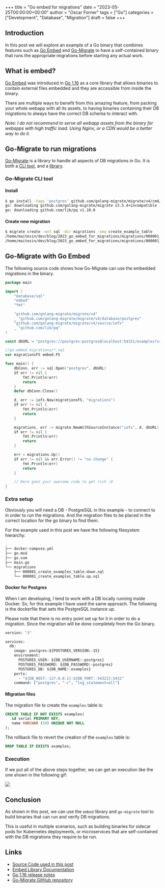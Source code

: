 +++
title = "Go embed for migrations"
date = "2023-05-25T00:00:00+00:00"
author = "Oscar Forner"
tags = ["Go"]
categories = ["Development", "Database", "Migration"]
draft = false
+++

## Introduction

In this post we will explore an example of a Go binary that combines features such as [Go Embed](https://pkg.go.dev/embed) and [Go-Migrate](https://github.com/golang-migrate/migrate) to have a self-contained binary that runs the appropriate migrations before starting any actual work.

## What is embed?

[Go Embed](https://pkg.go.dev/embed) was introduced in [Go 1.16](https://tip.golang.org/doc/go1.16#library-embed) as a core library that allows binaries to contain external files embedded and they are accessible from inside the binary.

There are multiple ways to benefit from this amazing feature, from packing your whole webapp with all its assets, to having binaries containing their DB migrations to always have the correct DB schema to interact with.

*Note: I do not recommend to serve all webapp assets from the binary for webapps with high traffic load. Using Nginx, or a CDN would be a better way to do it.*

## Go-Migrate to run migrations

[Go-Migrate](https://github.com/golang-migrate/migrate) is a library to handle all aspects of DB migrations in Go. It is both a [CLI tool](https://github.com/golang-migrate/migrate#cli-usage), and a [library](https://github.com/golang-migrate/migrate#use-in-your-go-project).

### Go-Migrate CLI tool

#### Install

```bash
$ go install -tags 'postgres' github.com/golang-migrate/migrate/v4/cmd/migrate@latest
go: downloading github.com/golang-migrate/migrate v3.5.4+incompatible
go: downloading github.com/lib/pq v1.10.0
```

#### Create new migration

```bash
$ migrate create -ext sql -dir migrations -seq create_example_table
/home/maitesin/dev/blog/2023_go_embed_for_migrations/migrations/000001_create_example_table.up.sql
/home/maitesin/dev/blog/2023_go_embed_for_migrations/migrations/000001_create_example_table.down.sql
```

## Go-Migrate with Go Embed

The following source code shows how Go-Migrate can use the embedded migrations in the binary.

```go
package main

import (
	"database/sql"
	"embed"
	"fmt"

	"github.com/golang-migrate/migrate/v4"
	_ "github.com/golang-migrate/migrate/v4/database/postgres"
	"github.com/golang-migrate/migrate/v4/source/iofs"
	_ "github.com/lib/pq"
)

const dbURL = "postgres://postgres:postgres@localhost:54321/examples?sslmode=disable"

//go:embed migrations/*.sql
var migrationsFS embed.FS

func main() {
	dbConn, err := sql.Open("postgres", dbURL)
	if err != nil {
		fmt.Println(err)
		return
	}
	defer dbConn.Close()

	d, err := iofs.New(migrationsFS, "migrations")
	if err != nil {
		fmt.Println(err)
		return
	}

	migrations, err := migrate.NewWithSourceInstance("iofs", d, dbURL)
	if err != nil {
		fmt.Println(err)
		return
	}

	err = migrations.Up()
	if err != nil && err.Error() != "no change" {
		fmt.Println(err)
		return
	}

	// Here goes your awesome code to get rich :D
}
```

### Extra setup

Obviously you will need a DB - PostgreSQL in this example - to connect to in order to run the migrations. And the migration files to be placed in the correct location for the go binary to find them.

For the example used in this post we have the following filesystem hierarchy:

```bash
.
├── docker-compose.yml
├── go.mod
├── go.sum
├── main.go
└── migrations
    ├── 000001_create_examples_table.down.sql
    └── 000001_create_examples_table.up.sql
```

#### Docker for Postgres

When I am developing, I tend to work with a DB locally running inside Docker. So, for this example I have used the same approach. The following is the dockerfile that sets the PostgreSQL instance up.

Please note that there is no entry point set up for it in order to do a migration. Since the migration will be done completely from the Go binary.

```dockerfile
version: "3"

services:
  db:
    image: postgres:${POSTGRES_VERSION:-15}
    environment:
      POSTGRES_USER: ${DB_USERNAME:-postgres}
      POSTGRES_PASSWORD: ${DB_PASSWORD:-postgres}
      POSTGRES_DB: ${DB_NAME:-examples}
    ports:
      - "${DB_HOST:-127.0.0.1}:${DB_PORT:-54321}:5432"
    command: ["postgres", "-c", "log_statement=all"]
```

#### Migration files

The migration file to create the `examples` table is:

```sql
CREATE TABLE IF NOT EXISTS examples(
   id serial PRIMARY KEY,
   name VARCHAR (50) UNIQUE NOT NULL
);
```

The rollback file to revert the creation of the `examples` table is:

```sql
DROP TABLE IF EXISTS examples;
```

### Execution

If we put all of the above steps together, we can get an execution like the one shown in the following gif:

![](/img/blog/go_embed_db_migrations/demo.gif)

## Conclusion

As shown in this post, we can use the `embed` library and `go-migrate` tool to build binaries that can run and verify DB migrations.

This is useful in multiple scenarios, such as building binaries for sidecar pods for Kubernetes deployments, or microservices that are self-contained with the DB migrations they require to be run.

## Links

* [Source Code used in this post](https://github.com/maitesin/blog/tree/master/2023_go_embed_for_migrations)
* [Embed Library Documentation](https://pkg.go.dev/embed)
* [Go 1.16 release notes](https://tip.golang.org/doc/go1.16#library-embed)
* [Go-Migrate GitHub repository](https://github.com/golang-migrate/migrate)
